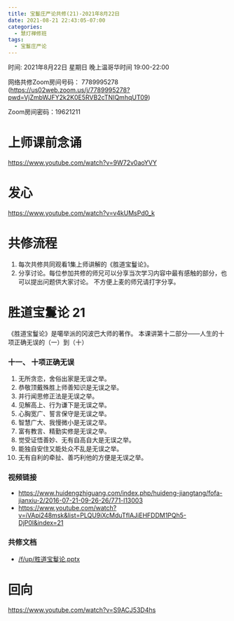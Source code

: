 ```yaml
---
title: 宝鬘庄严论共修(21)-2021年8月22日
date: 2021-08-21 22:43:05-07:00
categories:
  - 慧灯禅修班
tags:
  - 宝鬘庄严论
---
```

<!--StartFragment-->
时间: 2021年8月22日 星期日 晚上温哥华时间 19:00-22:00

网络共修Zoom房间号码： 7789995278 (<https://us02web.zoom.us/j/7789995278?pwd=VjZmbWJFY2k2K0E5RVB2cTNIQmhqUT09>)

Zoom房间密码：19621211

# 上师课前念诵

<https://www.youtube.com/watch?v=9W72v0aoYVY>

# 发心

<https://www.youtube.com/watch?v=v4kUMsPd0_k>

# 共修流程

1. 每次共修共同观看1集上师讲解的《胜道宝鬘论》。
2. 分享讨论。每位参加共修的师兄可以分享当次学习内容中最有感触的部分，也可以提出问题供大家讨论。 不方便上麦的师兄请打字分享。

# 胜道宝鬘论 21

《胜道宝鬘论》是噶举派的冈波巴大师的著作。 本课讲第十二部分——人生的十项正确无误的（一）到（十）


### 十一、 十项正确无误
1. 无所贪恋，舍俗出家是无误之举。
2. 恭敬顶戴殊胜上师善知识是无误之举。
3. 并行闻思修正法是无误之举。
4. 见解高上、行为谦下是无误之举。
5. 心胸宽广、誓言保守是无误之举。
6. 智慧广大、我慢微小是无误之举。
7. 富有教言、精勤实修是无误之举。
8. 觉受证悟善妙、无有自高自大是无误之举。
9. 能独自安住又能处众不乱是无误之举。
10. 无有自利的牵扯、善巧利他的方便是无误之举。


### 视频链接

* <https://www.huidengzhiguang.com/index.php/huideng-jiangtang/fofa-jianxiu-2/2016-07-21-09-26-26/771-l13003>
* <https://www.youtube.com/watch?v=iVApi248msk&list=PLQU9iXcMduTflAJiEHFDDM1PQh5-DjP0l&index=21>

### 共修文档

* [/f/up/胜道宝鬘论.pptx](https://huidengvan.netlify.app/f/up/%E8%83%9C%E9%81%93%E5%AE%9D%E9%AC%98%E8%AE%BA.pptx)


# 回向

<https://www.youtube.com/watch?v=S9ACJ53D4hs>

<!--EndFragment-->

